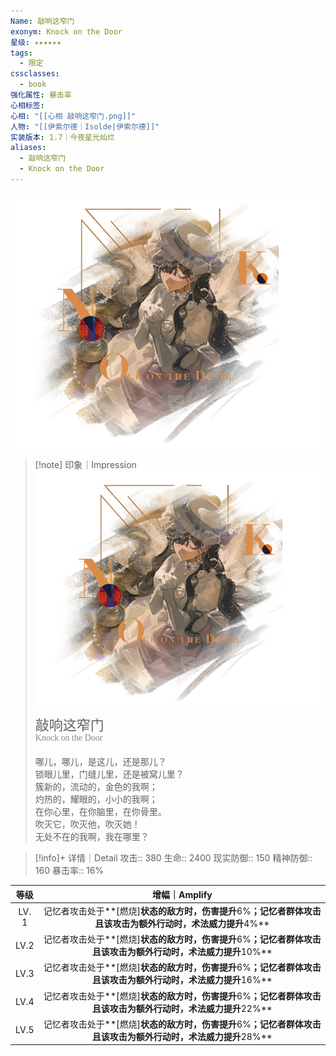 ```yaml
---
Name: 敲响这窄门
exonym: Knock on the Door
星级: ✦✦✦✦✦✦
tags:
  - 限定
cssclasses:
  - book
强化属性: 暴击率
心相标签: 
心相: "[[心相 敲响这窄门.png]]"
人物: "[[伊索尔德｜Isolde|伊索尔德]]"
实装版本: 1.7｜今夜星光灿烂
aliases:
  - 敲响这窄门
  - Knock on the Door
---
```

![cover](assets/敲响这窄门｜Knock%20on%20the%20Door.assets/心相%20敲响这窄门.png)

> [!note] 印象｜Impression
> ![心相|inlL|300](assets/敲响这窄门｜Knock%20on%20the%20Door.assets/心相%20敲响这窄门.png)
> <p style="font-family: '家族宋', sans-serif; font-size: 22px; line-height: 0.75; text-indent: 0;">敲响这窄门<br><span style="font-family: serif; font-size: 14px; color: #888888;">Knock on the Door</span></p>
> 
> 哪儿，哪儿，是这儿，还是那儿？  
> 锁眼儿里，门缝儿里，还是被窝儿里？  
> 簇新的，流动的，金色的我啊；  
> 灼热的，耀眼的，小小的我啊；  
> 在你心里，在你脑里，在你骨里。  
> 吹灭它，吹灭他，吹灭她！  
> 无处不在的我啊，我在哪里？

> [!info]+ 详情｜Detail
> 攻击:: 380
> 生命:: 2400
> 现实防御:: 150
> 精神防御:: 160
> 暴击率:: 16%

|  等级  |                         增幅｜Amplify                          |
| :--: | :---------------------------------------------------------: |
| LV. 1 | 记忆者攻击处于**[燃烧]**状态的敌方时，伤害提升**6%**；记忆者群体攻击且该攻击为额外行动时，术法威力提升**4%** |
| LV.2 | 记忆者攻击处于**[燃烧]**状态的敌方时，伤害提升**6%**；记忆者群体攻击且该攻击为额外行动时，术法威力提升**10%** |
| LV.3 | 记忆者攻击处于**[燃烧]**状态的敌方时，伤害提升**6%**；记忆者群体攻击且该攻击为额外行动时，术法威力提升**16%** |
| LV.4 | 记忆者攻击处于**[燃烧]**状态的敌方时，伤害提升**6%**；记忆者群体攻击且该攻击为额外行动时，术法威力提升**22%** |
| LV.5 | 记忆者攻击处于**[燃烧]**状态的敌方时，伤害提升**6%**；记忆者群体攻击且该攻击为额外行动时，术法威力提升**28%** |
